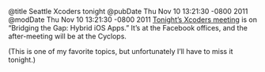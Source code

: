@title Seattle Xcoders tonight
@pubDate Thu Nov 10 13:21:30 -0800 2011
@modDate Thu Nov 10 13:21:30 -0800 2011
<a href="http://seattlexcoders.org/2011/09/29/nov-10-meeting.html">Tonight’s Xcoders meeting</a> is on “Bridging the Gap: Hybrid iOS Apps.” It’s at the Facebook offices, and the after-meeting will be at the Cyclops.

(This is one of my favorite topics, but unfortunately I’ll have to miss it tonight.)
